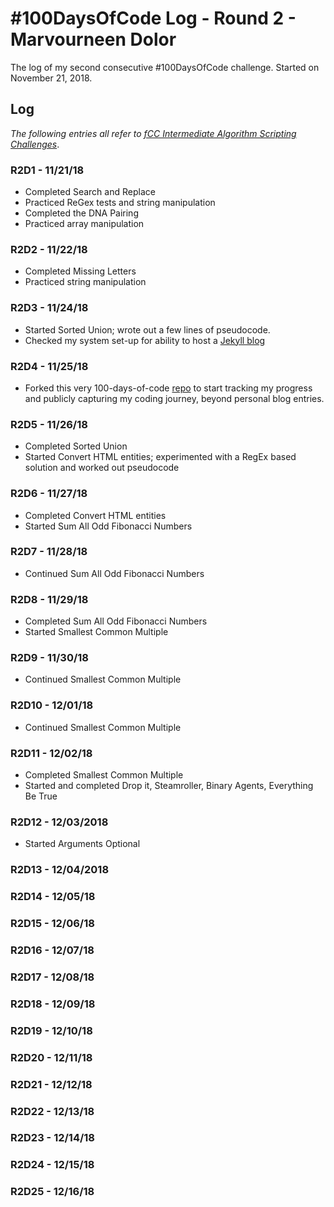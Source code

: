 # #100DaysOfCode Log - Round 2 - Marvourneen Dolor

The log of my second consecutive #100DaysOfCode challenge. Started on November 21, 2018.

## Log

_The following entries all refer to [fCC Intermediate Algorithm Scripting Challenges](https://learn.freecodecamp.org/javascript-algorithms-and-data-structures/intermediate-algorithm-scripting)_.

### R2D1 - 11/21/18
- Completed Search and Replace
- Practiced ReGex tests and string manipulation
- Completed the DNA Pairing
- Practiced array manipulation

### R2D2 - 11/22/18
- Completed Missing Letters
- Practiced string manipulation

### R2D3 - 11/24/18
- Started Sorted Union; wrote out a few lines of pseudocode.
- Checked my system set-up for ability to host a [Jekyll blog](https://jekyllrb.com/docs/installation/#requirements)

### R2D4 - 11/25/18
- Forked this very 100-days-of-code [repo](https://github.com/kallaway/100-days-of-code) to start tracking my progress and publicly capturing my coding journey, beyond personal blog entries.

### R2D5 - 11/26/18
- Completed Sorted Union
- Started Convert HTML entities; experimented with a RegEx based solution and worked out pseudocode

### R2D6 - 11/27/18
- Completed Convert HTML entities
- Started Sum All Odd Fibonacci Numbers

### R2D7 - 11/28/18
- Continued Sum All Odd Fibonacci Numbers

### R2D8 - 11/29/18
- Completed Sum All Odd Fibonacci Numbers
- Started Smallest Common Multiple

### R2D9 - 11/30/18
- Continued Smallest Common Multiple

### R2D10 - 12/01/18
- Continued Smallest Common Multiple

### R2D11 - 12/02/18
- Completed Smallest Common Multiple
- Started and completed Drop it, Steamroller, Binary Agents, Everything Be True

### R2D12 - 12/03/2018
- Started Arguments Optional

### R2D13 - 12/04/2018

### R2D14 - 12/05/18

### R2D15 - 12/06/18

### R2D16 - 12/07/18

### R2D17 - 12/08/18

### R2D18 - 12/09/18

### R2D19 - 12/10/18

### R2D20 - 12/11/18

### R2D21 - 12/12/18

### R2D22 - 12/13/18

### R2D23 - 12/14/18

### R2D24 - 12/15/18

### R2D25 - 12/16/18

